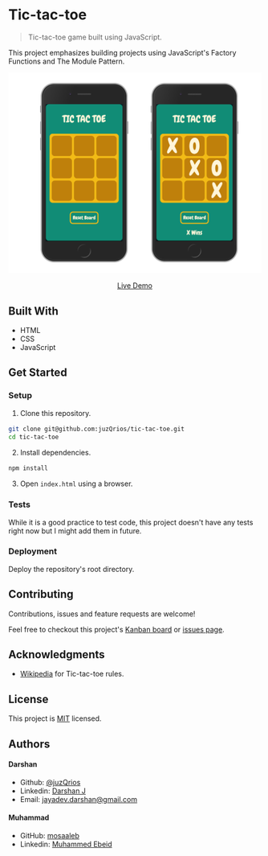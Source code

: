 # Tic-tac-toe

> Tic-tac-toe game built using JavaScript.

This project emphasizes building projects using JavaScript's Factory Functions and The Module Pattern.

[//]: # (Screenshot, Application concept art etc)
![README Image](./screenshots.png)

[//]: # (Live Demo link)
<p align="center">
  <a href="https://raw.githack.com/juzQrios/tic-tac-toe/customize-style/index.html">Live Demo</a>
</p>

## Built With

* HTML
* CSS
* JavaScript

## Get Started

### Setup

1. Clone this repository.

```bash
git clone git@github.com:juzQrios/tic-tac-toe.git
cd tic-tac-toe
```

2. Install dependencies.

```bash
npm install
```

3. Open `index.html` using a browser.

### Tests

While it is a good practice to test code, this project doesn't have any tests right now but I might add them in future.

### Deployment

Deploy the repository's root directory.

## Contributing

Contributions, issues and feature requests are welcome!

Feel free to checkout this project's [Kanban board](https://github.com/juzQrios/readme-template/projects/1) or [issues page](https://github.com/juzQrios/readme-template/issues).

## Acknowledgments

* [Wikipedia](https://en.wikipedia.org/wiki/Tic-tac-toe) for Tic-tac-toe rules.

## License

This project is [MIT](./LICENSE) licensed.

## Authors

#### Darshan

* Github: [@juzQrios](https://github.com/juzQrios)
* Linkedin: [Darshan J](https://www.linkedin.com/in/jayadevdarshan/)
* Email: <jayadev.darshan@gmail.com>

#### Muhammad

* GitHub: [mosaaleb](https://github.com/mosaaleb)
* Linkedin: [Muhammed Ebeid](https://www.linkedin.com/in/muhammadebeid/)

